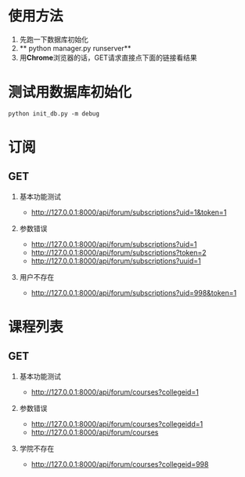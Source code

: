 # 使用方法
1. 先跑一下数据库初始化
2. ** python manager.py runserver**
3. 用**Chrome**浏览器的话，GET请求直接点下面的链接看结果

# 测试用数据库初始化

```
python init_db.py -m debug
```

# 订阅

## GET

1. 基本功能测试
	* http://127.0.0.1:8000/api/forum/subscriptions?uid=1&token=1
2. 参数错误
	* http://127.0.0.1:8000/api/forum/subscriptions?uid=1
	* http://127.0.0.1:8000/api/forum/subscriptions?token=2
	* http://127.0.0.1:8000/api/forum/subscriptions?uuid=1
	
3. 用户不存在
	* http://127.0.0.1:8000/api/forum/subscriptions?uid=998&token=1

# 课程列表

## GET

1. 基本功能测试
	* http://127.0.0.1:8000/api/forum/courses?collegeid=1
	
2. 参数错误
	* http://127.0.0.1:8000/api/forum/courses?collegeidd=1
	* http://127.0.0.1:8000/api/forum/courses
	
3. 学院不存在
	* http://127.0.0.1:8000/api/forum/courses?collegeid=998

